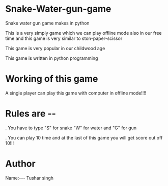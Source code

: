 # Snake-Water-gun-game
Snake water gun game makes in python 

 This is a very simply game which we can play offline mode also in our free time and this game is very similar to ston-paper-scissor
 
 This game is  very popular in our childwood age

This game is written in python programming

# Working of this game
 A single player can play this game with computer in offline mode!!!!
  # Rules are --
   . You have to type "S" for snake "W" for water and "G" for gun 
			
   . You can play 10 time and at the last of this game you will get score out off 10!!!
   
# Author
Name:--- Tushar singh


